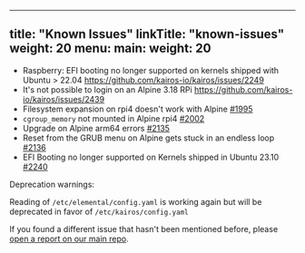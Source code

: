 
---
title: "Known Issues"
linkTitle: "known-issues"
weight: 20
menu:
  main:
    weight: 20
---

- Raspberry: EFI booting no longer supported on kernels shipped with Ubuntu > 22.04 https://github.com/kairos-io/kairos/issues/2249
- It's not possible to login on an Alpine 3.18 RPi https://github.com/kairos-io/kairos/issues/2439
- Filesystem expansion on rpi4 doesn't work with Alpine [#1995](https://github.com/kairos-io/kairos/issues/1995)
- `cgroup_memory` not mounted in Alpine rpi4 [#2002](https://github.com/kairos-io/kairos/issues/2002)
- Upgrade on Alpine arm64 errors [#2135](https://github.com/kairos-io/kairos/issues/2135)
- Reset from the GRUB menu on Alpine gets stuck in an endless loop [#2136](https://github.com/kairos-io/kairos/issues/2136)
- EFI Booting no longer supported on Kernels shipped in Ubuntu 23.10 [#2240](https://github.com/kairos-io/kairos/issues/2249)

Deprecation warnings:

Reading of `/etc/elemental/config.yaml` is working again but will be deprecated in favor of `/etc/kairos/config.yaml`

If you found a different issue that hasn't been mentioned before, please [open a report on our main repo](https://github.com/kairos-io/kairos/issues/new).